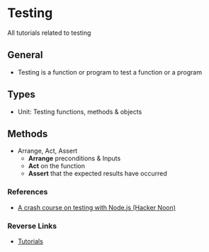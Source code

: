 # Testing
All tutorials related to testing

## General
- Testing is a function or program to test a function or a program

## Types
- Unit: Testing functions, methods & objects

## Methods
- Arrange, Act, Assert
  - **Arrange** preconditions & Inputs
  - **Act** on the function
  - **Assert** that the expected results have occurred

### References
- [A crash course on testing with Node.js (Hacker Noon)](https://hackernoon.com/a-crash-course-on-testing-with-node-js-6c7428d3da02)

### Reverse Links
- [Tutorials](../Tutorials.md)